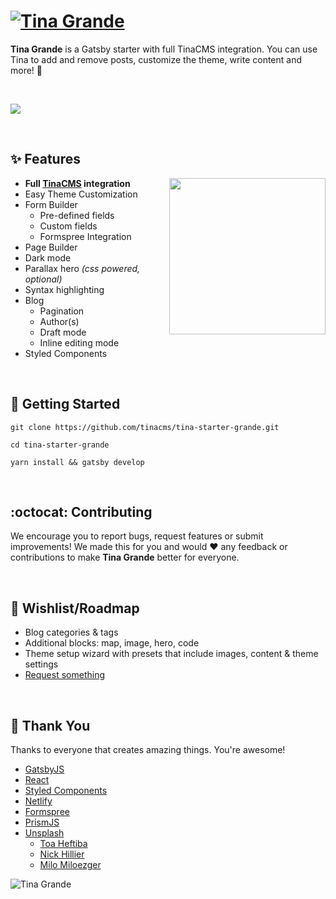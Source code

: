 # [![Tina Grande](https://res.cloudinary.com/forestry-demo/image/upload/h_40/v1573060726/tina-grande-wordmark.png)](https://tina-starter-grande.netlify.com/)

**Tina Grande** is a Gatsby starter with full TinaCMS integration. You can use Tina to add and remove posts, customize the theme, write content and more! :tada:

<br />

<a href="https://tina-starter-grande.netlify.com/" title="Tina Grande - Netlify Preview"><img src="https://res.cloudinary.com/forestry-demo/video/upload/w_700,e_loop/v1573145194/Tina_Grande_Alpha_Demo_1_-_Encoded.gif" align="center" /></a>

<br />

## :sparkles: Features

<img src="https://res.cloudinary.com/forestry-demo/image/upload/v1573156074/Tina%20Grande/colors.png" align="right" width="250px" />

-   **Full [TinaCMS](http://tinacms.org) integration**
-   Easy Theme Customization
-   Form Builder
    -   Pre-defined fields
    -   Custom fields
    -   Formspree Integration
-   Page Builder
-   Dark mode
-   Parallax hero _(css powered, optional)_
-   Syntax highlighting
-   Blog
    -   Pagination
    -   Author(s)
    -   Draft mode
    -   Inline editing mode
-   Styled Components

<br />

## :memo: Getting Started

```
git clone https://github.com/tinacms/tina-starter-grande.git

cd tina-starter-grande

yarn install && gatsby develop
```

<br />

## :octocat: Contributing

We encourage you to report bugs, request features or submit improvements! We made this for you and would :heart: any feedback or contributions to make **Tina Grande** better for everyone.

<br />

## :crystal_ball: Wishlist/Roadmap

-   Blog categories & tags
-   Additional blocks: map, image, hero, code
-   Theme setup wizard with presets that include images, content & theme settings
-   [Request something](https://github.com/tinacms/tina-starter-grande/issues/new)

<br />

## :clap: Thank You

Thanks to everyone that creates amazing things. You're awesome!

-   [GatsbyJS](https://gatsbyjs.org)
-   [React](https://reactjs.org/)
-   [Styled Components](https://www.styled-components.com/)
-   [Netlify](https://www.netlify.com)
-   [Formspree](https://formspree.io/)
-   [PrismJS](https://prismjs.com/)
-   [Unsplash](https://unsplash.com)
    -   [Toa Heftiba](https://unsplash.com/@heftiba)
    -   [Nick Hillier](https://unsplash.com/@nhillier)
    -   [Milo Miloezger](https://unsplash.com/@miloezger)

![Tina Grande](https://res.cloudinary.com/forestry-demo/image/upload/w_40/v1573151455/grande-cup.png)
